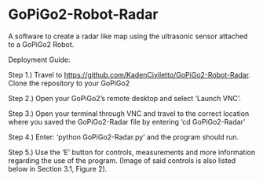 # GoPiGo2-Robot-Radar
A software to create a radar like map using the ultrasonic sensor attached to a GoPiGo2 Robot.

Deployment Guide:

Step 1.) Travel to https://github.com/KadenCiviletto/GoPiGo2-Robot-Radar. Clone the repository to your GoPiGo2

Step 2.) Open your GoPiGo2’s remote desktop and select ‘Launch VNC’.

Step 3.) Open your terminal through VNC and travel to the correct location where you saved the GoPiGo2-Radar file by entering  ‘cd GoPiGo2-Radar’

Step 4.) Enter: ‘python GoPiGo2-Radar.py’ and the program should run.

Step 5.) Use the ‘E’ button for controls, measurements and more information regarding the use of the program. (Image of said controls is also listed below in Section 3.1, Figure 2).
